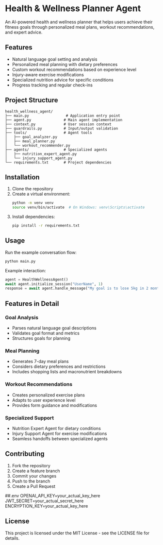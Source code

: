 # Health & Wellness Planner Agent

An AI-powered health and wellness planner that helps users achieve their fitness goals through personalized meal plans, workout recommendations, and expert advice.

## Features

- Natural language goal setting and analysis
- Personalized meal planning with dietary preferences
- Custom workout recommendations based on experience level
- Injury-aware exercise modifications
- Specialized nutrition advice for specific conditions
- Progress tracking and regular check-ins

## Project Structure

```
health_wellness_agent/
├── main.py                 # Application entry point
├── agent.py               # Main agent implementation
├── context.py             # User session context
├── guardrails.py          # Input/output validation
├── tools/                 # Agent tools
│   ├── goal_analyzer.py
│   ├── meal_planner.py
│   └── workout_recommender.py
├── agents/                # Specialized agents
│   ├── nutrition_expert_agent.py
│   └── injury_support_agent.py
└── requirements.txt       # Project dependencies
```

## Installation

1. Clone the repository
2. Create a virtual environment:
   ```bash
   python -m venv venv
   source venv/bin/activate  # On Windows: venv\Scripts\activate
   ```
3. Install dependencies:
   ```bash
   pip install -r requirements.txt
   ```

## Usage

Run the example conversation flow:

```bash
python main.py
```

Example interaction:

```python
agent = HealthWellnessAgent()
await agent.initialize_session("UserName", 1)
response = await agent.handle_message("My goal is to lose 5kg in 2 months")
```

## Features in Detail

### Goal Analysis
- Parses natural language goal descriptions
- Validates goal format and metrics
- Structures goals for planning

### Meal Planning
- Generates 7-day meal plans
- Considers dietary preferences and restrictions
- Includes shopping lists and macronutrient breakdowns

### Workout Recommendations
- Creates personalized exercise plans
- Adapts to user experience level
- Provides form guidance and modifications

### Specialized Support
- Nutrition Expert Agent for dietary conditions
- Injury Support Agent for exercise modifications
- Seamless handoffs between specialized agents

## Contributing

1. Fork the repository
2. Create a feature branch
3. Commit your changes
4. Push to the branch
5. Create a Pull Request


##.env 
OPENAI_API_KEY=your_actual_key_here
JWT_SECRET=your_actual_secret_here
ENCRYPTION_KEY=your_actual_key_here


## License

This project is licensed under the MIT License - see the LICENSE file for details. 